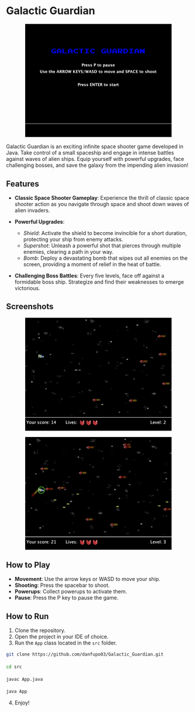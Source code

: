 # Galactic Guardian

<img src="images/Start.png" alt="Imagen de inicio" width="400" style="display: block; margin: 0 auto;">

<br>
Galactic Guardian is an exciting infinite space shooter game developed in Java. Take control of a small spaceship and engage in intense battles against waves of alien ships. Equip yourself with powerful upgrades, face challenging bosses, and save the galaxy from the impending alien invasion!

## Features

- **Classic Space Shooter Gameplay**: Experience the thrill of classic space shooter action as you navigate through space and shoot down waves of alien invaders.

- **Powerful Upgrades**:

  - _Shield_: Activate the shield to become invincible for a short duration, protecting your ship from enemy attacks.
  - _Supershot_: Unleash a powerful shot that pierces through multiple enemies, clearing a path in your way.
  - _Bomb_: Deploy a devastating bomb that wipes out all enemies on the screen, providing a moment of relief in the heat of battle.

- **Challenging Boss Battles**: Every five levels, face off against a formidable boss ship. Strategize and find their weaknesses to emerge victorious.

## Screenshots

<img src="images/Gameplay.png" alt="Imagen de inicio" width="400" style="display: block; margin: 0 auto;">
<br>
<img src="images/Gameplay2.png" alt="Imagen de inicio" width="400" style="display: block; margin: 0 auto;">

## How to Play

- **Movement**: Use the arrow keys or WASD to move your ship.
- **Shooting**: Press the spacebar to shoot.
- **Powerups**: Collect powerups to activate them.
- **Pause**: Press the P key to pause the game.

## How to Run

1. Clone the repository.
2. Open the project in your IDE of choice.
3. Run the `App` class located in the `src` folder.

```bash
git clone https://github.com/danfupo03/Galactic_Guardian.git

cd src

javac App.java

java App
```

4. Enjoy!
